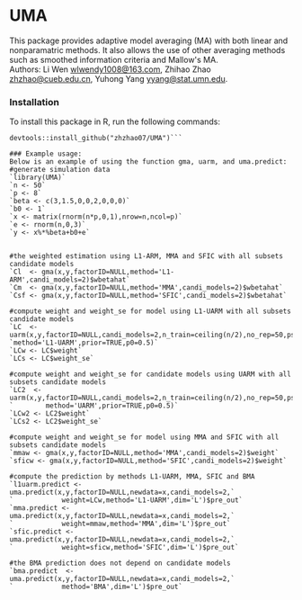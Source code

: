 # UMA
This package provides adaptive model averaging (MA) with both linear and nonparamatric methods. It also allows the use of other averaging methods such as smoothed information criteria and Mallow's MA.   
Authors: Li Wen <wlwendy1008@163.com>, Zhihao Zhao <zhzhao@cueb.edu.cn>, Yuhong Yang <yyang@stat.umn.edu>.  
### Installation
To install this package in R, run the following commands:  
```library(devtools)  
devtools::install_github("zhzhao07/UMA")```  

### Example usage:
Below is an example of using the function gma, uarm, and uma.predict:  
#generate simulation data  
`library(UMA)`  
`n <- 50`  
`p <- 8`  
`beta <- c(3,1.5,0,0,2,0,0,0)`  
`b0 <- 1`  
`x <- matrix(rnorm(n*p,0,1),nrow=n,ncol=p)`  
`e <- rnorm(n,0,3)`  
`y <- x%*%beta+b0+e`  


#the weighted estimation using L1-ARM, MMA and SFIC with all subsets candidate models  
`Cl  <- gma(x,y,factorID=NULL,method='L1-ARM',candi_models=2)$wbetahat`  
`Cm  <- gma(x,y,factorID=NULL,method='MMA',candi_models=2)$wbetahat`  
`Csf <- gma(x,y,factorID=NULL,method='SFIC',candi_models=2)$wbetahat`  

#compute weight and weight_se for model using L1-UARM with all subsets candidate models  
`LC  <- uarm(x,y,factorID=NULL,candi_models=2,n_train=ceiling(n/2),no_rep=50,psi=0.1,`  
`method='L1-UARM',prior=TRUE,p0=0.5)`    
`LCw <- LC$weight`    
`LCs <- LC$weight_se`  

#compute weight and weight_se for candidate models using UARM with all subsets candidate models  
`LC2  <- uarm(x,y,factorID=NULL,candi_models=2,n_train=ceiling(n/2),no_rep=50,psi=0.1,`  
`        method='UARM',prior=TRUE,p0=0.5)`    
`LCw2 <- LC2$weight`    
`LCs2 <- LC2$weight_se`  

#compute weight and weight_se for model using MMA and SFIC with all subsets candidate models  
`mmaw <- gma(x,y,factorID=NULL,method='MMA',candi_models=2)$weight`    
`sficw <- gma(x,y,factorID=NULL,method='SFIC',candi_models=2)$weight`  

#compute the prediction by methods L1-UARM, MMA, SFIC and BMA  
`l1uarm.predict <- uma.predict(x,y,factorID=NULL,newdata=x,candi_models=2,`  
`            weight=LCw,method='L1-UARM',dim='L')$pre_out`    
`mma.predict <- uma.predict(x,y,factorID=NULL,newdata=x,candi_models=2,`  
`            weight=mmaw,method='MMA',dim='L')$pre_out`  
`sfic.predict <- uma.predict(x,y,factorID=NULL,newdata=x,candi_models=2,`  
`            weight=sficw,method='SFIC',dim='L')$pre_out`  

#the BMA prediction does not depend on candidate models  
`bma.predict  <- uma.predict(x,y,factorID=NULL,newdata=x,candi_models=2,`  
`            method='BMA',dim='L')$pre_out`
